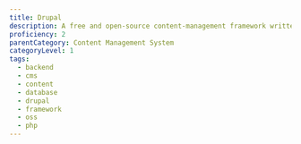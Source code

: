 ```yaml
---
title: Drupal
description: A free and open-source content-management framework written in PHP and distributed under the GNU General Public License.
proficiency: 2
parentCategory: Content Management System
categoryLevel: 1
tags:
  - backend
  - cms
  - content
  - database
  - drupal
  - framework
  - oss
  - php
---
```

